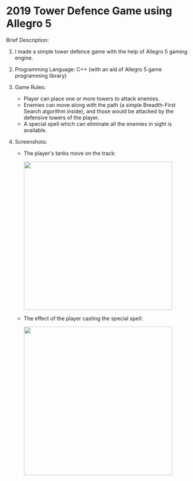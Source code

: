 # 2019 Tower Defence Game using Allegro 5

Brief Description:
1. I made a simple tower defence game with the help of Allegro 5 gaming engine.
2. Programming Language: C++ (with an aid of Allegro 5 game programming library)
3. Game Rules:

   - Player can place one or more towers to attack enemies.
   - Enemies can move along with the path (a simple Breadth-First Search algorithm inside), and those would be attacked by the defensive towers of the player.
   - A special spell which can eliminate all the enemies in sight is available.

3. Screenshots: 
   
   - The player's tanks move on the track:
   
      <kbd><img src="https://github.com/open-minded13/2019_Tower_Defence_Game_using_Allegro_5/assets/52095472/0a3644b2-af6c-4663-ae38-e463ed677780.png" height="400px"/></kbd>
   
   - The effect of the player casting the special spell:
   
      <kbd><img src="https://github.com/open-minded13/2019_Tower_Defence_Game_using_Allegro_5/assets/52095472/0a271236-c141-4bcc-89c7-ea7a80ef87e2.png" height="400px"/></kbd>
